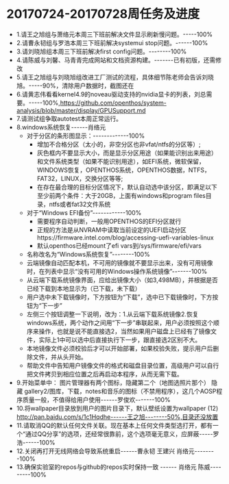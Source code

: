 # 20170724-20170728周任务及进度

- 1.请王之旭组与萧络元本周三下班前解决文件显示刷新慢问题。-----100%
- 2.请曹永韧组与罗浩本周三下班前解决systemui stop问题。------100%
- 3.请刘晓旭组本周三下班前解决first config问题。--------100%
- 4.请陈威与刘馨、马青青完成网站和文档资源构建。-------已有初版，还需修改
- 5.请王之旭组与刘晓旭组改进工厂测试的流程，具体细节陈老师会告诉刘晓旭。-----90%，清除用户数据时，截图还在
- 6.请黄志伟看看kernel4.9的noveau驱动支持的nvidia显卡的列表，刘总需要。-----100%,https://github.com/openthos/system-analysis/blob/master/display/GPUSupport.md
- 7.请测试组争取autotest本周正常运行。
- 8.windows系统恢复------肖络元
  - 对于分区的条形图显示：-------------100%
    - 增加不合格分区（太小的，非空分区也非vfat/ntfs的分区等）;
    - 灰色框内不要显示大小，而是显示分区用途（如果能识别出来用途）和文件系统类型（如果不能识别用途），如EFI系统，微软保留，WINDOWS恢复，OPENTHOS系统，OPENTHOS数据，NTFS，FAT32，LINUX，交换分区等等;
    - 在存在最合理的目标分区情况下，默认自动选中该分区，即满足以下至少前两个条件：大于20GB，上面有windows和program files目录，ntfs或者fat32文件系统
  - 对于“Windows EFI备份”------------100%
    - 需要程序自动判断，一般用OPENTHOS的EFI分区就行
    - 正规的方法是从NVRAM中读取当前设定的UEFI启动分区https://firmware.intel.com/blog/accessing-uefi-variables-linux
    - 默认openthos已经mount了efi vars到/sys/firmware/efi/vars
  - 名称改名为“Windows系统恢复”--------100%
  - 云端镜像自动匹配本机，不可用的镜像就不要显示出来，没有可用镜像时，在列表中显示“没有可用的Windows操作系统镜像”-------100%
  - 从云端下载系统镜像界面，应给出镜像大小（如3,498MB），并根据是否已经下载到本地显示为（已下载，未下载）
  - 用户选中未下载镜像时，下方按钮为“下载”，选中已下载镜像时，下方按钮为“下一步”
  - 左侧三个按钮调整一下说明，改为：1.从云端下载系统镜像2.恢复windows系统，两个动作之间用“下一步”串联起来，用户必须按照这个顺序来操作，也就是说不能直接选2，当然如果用户磁盘上已经有了镜像文件，实际上1中可以选中后直接执行下一步，跟直接选2区别不大。
  - 本地镜像文件必须校验后才可以开始部署，如果校验失败，提示用户后删除文件，并从头开始。
  - 帮助文件中告知用户镜像文件的格式和磁盘目录位置，高级用户可以自行把文件拷贝到相应位置之后再启动本程序，从而无需下载。
- 9.开始菜单中： 图片管理器有两个图标，隐藏第二个（地图选照片那个） 隐藏 gallery2/图库，下载，notes和音乐的图标（不禁用程序），这几个AOSP程序质量一般，不值得给用户使用------罗俊欢-------100%
- 10.将wallpaper目录放到用户的图片目录下，默认壁纸设置为wallpaper (12) http://pan.baidu.com/s/1c1Hqdhe------王之旭--------50%,目录还没放置
- 11.请取消QQ的默认任何文件关联。现在基本上任何文件类型选打开，都有一个“通过QQ分享”的选项，还经常很靠前，这个选项毫无意义，应屏蔽-----罗浩------100%
- 12.关闭再打开无线网络会导致系统重启------曹永韧 王建兴 肖络元--------100%
- 13.确保实验室的repos与github的repos实时保持一致 ------ 肖络元 陈威---------100%

